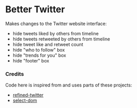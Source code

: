 # Better Twitter

Makes changes to the Twitter website interface:
- hide tweets liked by others from timeline
- hide tweets retweeted by others from timeline
- hide tweet like and retweet count
- hide "who to follow" box
- hide "trends for you" box
- hide "footer" box

### Credits

Code here is inspired from and uses parts of these projects:
- [refined-twitter](https://github.com/sindresorhus/refined-twitter)
- [select-dom](https://www.npmjs.com/package/select-dom)

